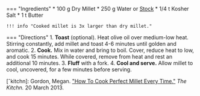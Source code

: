 === "Ingredients"
    * 100 g Dry Millet
    * 250 g Water or [Stock](../soups/stocks/vegetable-stock.md)
    * 1/4 t Kosher Salt
    * 1 t Butter

    !!! info "Cooked millet is 3x larger than dry millet."

=== "Directions"
    1. **Toast** (optional). Heat olive oil over medium-low heat. Stirring constantly, add millet and toast 4-6 minutes until golden and aromatic.
    2. **Cook.** Mix in water and bring to boil. Cover, reduce heat to low, and cook 15 minutes. While covered, remove from heat and rest an additional 10 minutes.
    3. **Fluff** with a fork.
    4. **Cool and serve.** Allow millet to cool, uncovered, for a few minutes before serving.

[ˆkitchn]:
    Gordon, Megan. ["How To Cook Perfect Millet Every Time."](https://www.thekitchn.com/how-to-cook-perfect-millet-every-time-cooking-lessons-from-the-kitchn-185974) _The Kitchn._ 20 March 2013.
